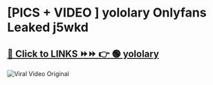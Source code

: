 
 # [PICS + VIDEO ] yololary Onlyfans Leaked j5wkd

## <h2><a href="https://clipsfans.com/yololary&ref=git">🔗 Click to LINKS ⏩⏩ 👉 🟢 yololary </a></h2>

<a href="https://clipsfans.com/yololary&ref=git" rel="nofollow" data-target="animated-image.originalLink"><img src="https://i.ibb.co.com/xMMVF88/686577567.gif" alt="Viral Video Original" style="max-width: 100%; display: inline-block;" data-target="animated-image.originalImage"></a>

